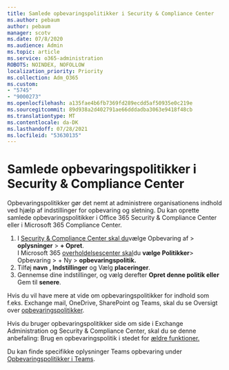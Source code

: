 ```yaml
---
title: Samlede opbevaringspolitikker i Security & Compliance Center
ms.author: pebaum
author: pebaum
manager: scotv
ms.date: 07/8/2020
ms.audience: Admin
ms.topic: article
ms.service: o365-administration
ROBOTS: NOINDEX, NOFOLLOW
localization_priority: Priority
ms.collection: Adm_O365
ms.custom:
- "5745"
- "9000273"
ms.openlocfilehash: a135fae4b6fb7369fd289ecdd5af50935e0c219e
ms.sourcegitcommit: 89d938a2d402791ae66dddadba3063e9418f48cb
ms.translationtype: MT
ms.contentlocale: da-DK
ms.lasthandoff: 07/28/2021
ms.locfileid: "53630135"
---
```

# <a name="unified-retention-policies-in-the-security--compliance-center"></a>Samlede opbevaringspolitikker i Security & Compliance Center

Opbevaringspolitikker gør det nemt at administrere organisationens indhold ved hjælp af indstillinger for opbevaring og sletning. Du kan oprette samlede opbevaringspolitikker i Office 365 Security & Compliance Center eller i Microsoft 365 Compliance Center. 

1. I [Security & Compliance Center skal du](https://go.microsoft.com/fwlink/p/?linkid=2077143)vælge Opbevaring af   >  **oplysninger**  >  **+ Opret**. <br/>
    I Microsoft 365 [overholdelsescenter skal](https://go.microsoft.com/fwlink/p/?linkid=2077149)du **vælge Politikker**> Opbevaring > + Ny  >  **opbevaringspolitik.**
2. Tilføj **navn** **, Indstillinger** og Vælg **placeringer**.
3. Gennemse dine indstillinger, og vælg derefter **Opret denne politik eller** Gem til **senere**.  
      
Hvis du vil have mere at vide om opbevaringspolitikker for indhold som f.eks. Exchange mail, OneDrive, SharePoint og Teams, skal du se Oversigt over [opbevaringspolitikker](https://go.microsoft.com/fwlink/?linkid=2127785).  
    
Hvis du bruger opbevaringspolitikker side om side i Exchange Administration og Security & Compliance Center, skal du se denne anbefaling: Brug en opbevaringspolitik i stedet for [ældre funktioner.](/microsoft-365/compliance/retention-policies#use-a-retention-policy-instead-of-older-features)  
    
Du kan finde specifikke oplysninger Teams opbevaring under [Opbevaringspolitikker i Teams](/microsoftteams/retention-policies).